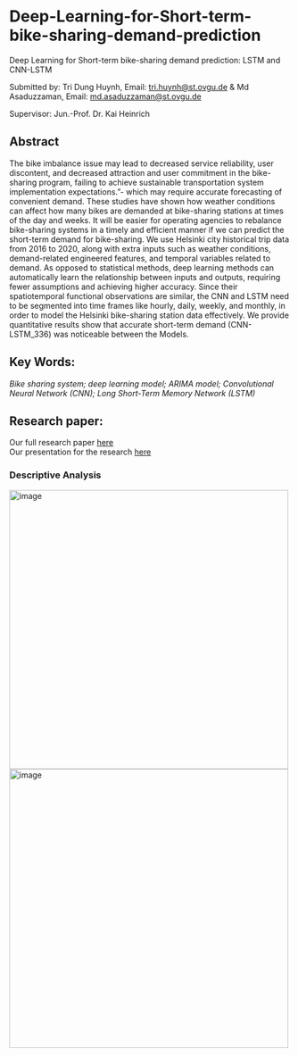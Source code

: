 # Deep-Learning-for-Short-term-bike-sharing-demand-prediction
Deep Learning for Short-term bike-sharing demand prediction: LSTM and CNN-LSTM

Submitted by:
Tri Dung Huynh, Email: tri.huynh@st.ovgu.de
&
Md Asaduzzaman, Email: md.asaduzzaman@st.ovgu.de

Supervisor:
Jun.-Prof. Dr. Kai Heinrich

## Abstract

The bike imbalance issue may lead to decreased service reliability, user discontent, and decreased attraction and user commitment in the bike-sharing program, failing to achieve sustainable transportation system implementation expectations.”- which may require accurate forecasting of convenient demand. These studies have shown how weather conditions can affect how many bikes are demanded at bike-sharing stations at times of the day and weeks. It will be easier for operating agencies to rebalance bike-sharing systems in a timely and efficient manner if we can predict the short-term demand for bike-sharing. We use Helsinki city historical trip data from 2016 to 2020, along with extra inputs such as weather conditions, demand-related engineered features, and temporal variables related to demand. As opposed to statistical methods, deep learning methods can automatically learn the relationship between inputs and outputs, requiring fewer assumptions and achieving higher accuracy. Since their spatiotemporal functional observations are similar, the CNN and LSTM need to be segmented into time frames like hourly, daily, weekly, and monthly, in order to model the Helsinki bike-sharing station data effectively. We provide quantitative results show that accurate short-term demand (CNN-LSTM_336) was noticeable between the Models.

## Key Words: 
*Bike sharing system; deep learning model; ARIMA model; Convolutional Neural Network (CNN); Long Short-Term Memory Network (LSTM)*


## Research paper:
Our full research paper [here](https://github.com/HAKO411/Deep-Learning-for-Short-term-bike-sharing-demand-prediction/blob/main/Submission%20Paper.pdf)  
Our presentation for the research [here](https://github.com/HAKO411/Deep-Learning-for-Short-term-bike-sharing-demand-prediction/blob/main/Presentation.pdf)

### Descriptive Analysis
<img width="500" alt="image" src="https://github.com/HAKO411/Deep-Learning-for-Short-term-bike-sharing-demand-prediction/assets/61934483/176111bb-b9ca-4ad4-b5c5-5a51f302fc98">
<img width="500" alt="image" src="https://github.com/HAKO411/Deep-Learning-for-Short-term-bike-sharing-demand-prediction/assets/61934483/e47f7f54-e69a-47c8-a8f5-86118ed06d64">




